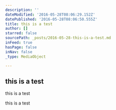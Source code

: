 ```yaml
---
description: ''
dateModified: '2016-05-28T08:06:29.152Z'
datePublished: '2016-05-28T08:06:50.555Z'
title: this is a test
author: []
starred: false
sourcePath: _posts/2016-05-28-this-is-a-test.md
inFeed: true
hasPage: false
inNav: false
_type: MediaObject

---
```

<article style=""><h1>this is a test</h1><p>this is a test</p></article>

this is a test